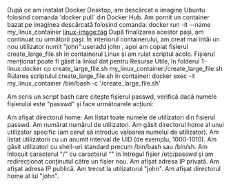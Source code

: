 După ce am instalat Docker Desktop, am descărcat o imagine Ubuntu folosind comanda 'docker pull' din Docker Hub.
Am pornit un container bazat pe imaginea descărcată folosind comanda:
docker run -it --name my_linux_container <linux-image:tag>
După finalizarea acestor pași, am continuat cu următorii pași:
În interiorul containerului, am creat mai întâi un nou utilizator numit "john":useradd john
, apoi am copiat fișierul create_large_file.sh în containerul Linux și am rulat scriptul acolo. Fișierul menționat poate fi găsit la linkul dat pentru Resurse Utile, în folderul 1-linux:docker cp create_large_file.sh my_linux_container:/create_large_file.sh
Rularea scriptului create_large_file.sh în container:
docker exec -it my_linux_container /bin/bash -c '/create_large_file.sh'

Am scris un script bash care citește fișierul passwd, verifică dacă numele fișierului este "passwd" și face următoarele acțiuni:

Am afișat directorul home:
Am listat toate numele de utilizatori din fișierul passwd.
Am numărat numărul de utilizatori.
Am găsit directorul home al unui utilizator specific (am cerut să introduc valoarea numelui de utilizator).
Am listat utilizatorii cu un anumit interval de UID (de exemplu, 1000-1010).
Am găsit utilizatori cu shell-uri standard precum /bin/bash sau /bin/sh.
Am înlocuit caracterul "/" cu caracterul "" în întregul fișier /etc/passwd și am redirecționat conținutul către un fișier nou.
Am afișat adresa IP privată.
Am afișat adresa IP publică.
Am trecut la utilizatorul "john".
Am afișat directorul home al lui "john".
